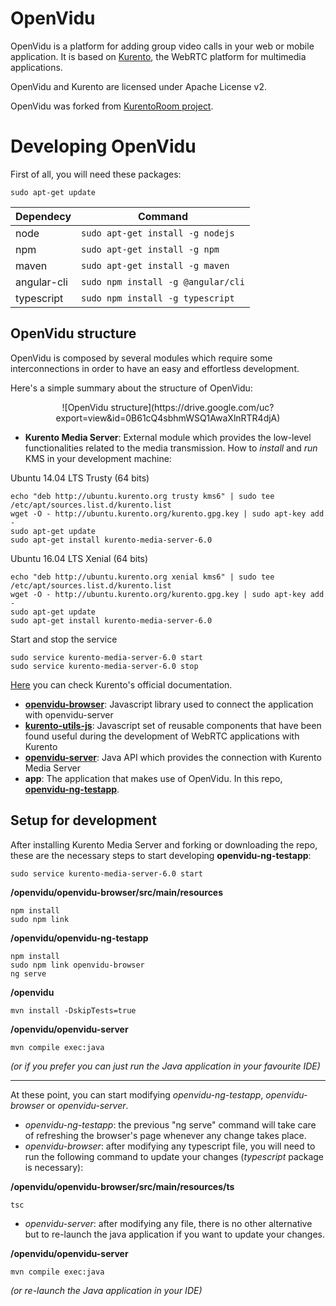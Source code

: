 OpenVidu
========

OpenVidu is a platform for adding group video calls in your web or mobile 
application. It is based on [Kurento](http://www.kurento.org), the WebRTC platform
for multimedia applications.

OpenVidu and Kurento are licensed under Apache License v2.

OpenVidu was forked from [KurentoRoom project](https://github.com/Kurento/kurento-room).


Developing OpenVidu
===================

First of all, you will need these packages:

```sudo apt-get update```

| Dependecy     | Command                                |
| ------------- | -------------------------------------- |
| node          | ```sudo apt-get install -g nodejs```   |
| npm           | ```sudo apt-get install -g npm```      |
| maven         | ```sudo apt-get install -g maven```    |
| angular-cli   | ```sudo npm install -g @angular/cli``` |
| typescript    | ```sudo npm install -g typescript```   |


OpenVidu structure
------------------

OpenVidu is composed by several modules which require some interconnections in order to have an easy and effortless development.

Here's a simple summary about the structure of OpenVidu:

<center>![OpenVidu structure](https://drive.google.com/uc?export=view&id=0B61cQ4sbhmWSQ1AwaXlnRTR4djA)</center>


- **Kurento Media Server**: External module which provides the low-level functionalities related to the media transmission. 
How to *install* and *run* KMS in your development machine:

Ubuntu 14.04 LTS Trusty (64 bits)
```
echo "deb http://ubuntu.kurento.org trusty kms6" | sudo tee /etc/apt/sources.list.d/kurento.list
wget -O - http://ubuntu.kurento.org/kurento.gpg.key | sudo apt-key add -
sudo apt-get update
sudo apt-get install kurento-media-server-6.0
```

Ubuntu 16.04 LTS Xenial (64 bits)
```
echo "deb http://ubuntu.kurento.org xenial kms6" | sudo tee /etc/apt/sources.list.d/kurento.list
wget -O - http://ubuntu.kurento.org/kurento.gpg.key | sudo apt-key add -
sudo apt-get update
sudo apt-get install kurento-media-server-6.0
```

Start and stop the service
```
sudo service kurento-media-server-6.0 start
sudo service kurento-media-server-6.0 stop
```

[Here](http://doc-kurento.readthedocs.io/en/stable/installation_guide.html) you can check Kurento's official documentation.

- [**openvidu-browser**](https://github.com/pabloFuente/openvidu/tree/master/openvidu-browser): Javascript library used to connect the application with openvidu-server
- [**kurento-utils-js**](https://github.com/pabloFuente/openvidu/tree/master/kurento-utils-js): Javascript set of reusable components that have been found useful during the development of WebRTC applications with Kurento
- [**openvidu-server**](https://github.com/pabloFuente/openvidu/tree/master/openvidu-server): Java API which provides the connection with Kurento Media Server
- **app**: The application that makes use of OpenVidu. In this repo, [**openvidu-ng-testapp**](https://github.com/pabloFuente/openvidu/tree/master/openvidu-ng-testapp).


Setup for development
------------------
After installing Kurento Media Server and forking or downloading the repo, these are the necessary steps to start developing **openvidu-ng-testapp**:

```
sudo service kurento-media-server-6.0 start
```
**/openvidu/openvidu-browser/src/main/resources**
```
npm install
sudo npm link
```
**/openvidu/openvidu-ng-testapp**
```
npm install
sudo npm link openvidu-browser
ng serve
```
**/openvidu**
```
mvn install -DskipTests=true
```
**/openvidu/openvidu-server**
```
mvn compile exec:java
```

*(or if you prefer you can just run the Java application in your favourite IDE)*


----------


At these point, you can start modifying *openvidu-ng-testapp*, *openvidu-browser* or *openvidu-server*.

 - *openvidu-ng-testapp*:  the previous "ng serve" command will take care of refreshing the browser's page whenever any change takes place.
 - *openvidu-browser*: after modifying any typescript file, you will need to run the following command to update your changes (*typescript* package is necessary):
 
 **/openvidu/openvidu-browser/src/main/resources/ts** 
 ``` 
 tsc
  ```
 - *openvidu-server*: after modifying any file, there is no other alternative but to re-launch the java application if you want to update your changes.

 **/openvidu/openvidu-server** 
 ``` 
 mvn compile exec:java
  ```
*(or re-launch the Java application in your IDE)*
